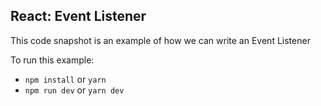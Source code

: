 ## React: Event Listener ##

This code snapshot is an example of how we can write an Event Listener

To run this example:

- `npm install` or `yarn`
- `npm run dev` or `yarn dev`
